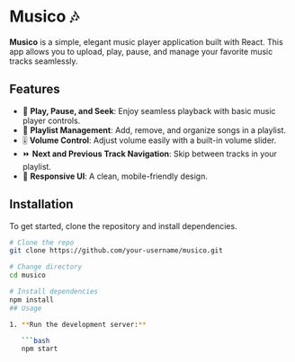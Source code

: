 # Musico 🎶

**Musico** is a simple, elegant music player application built with React. This app allows you to upload, play, pause, and manage your favorite music tracks seamlessly.

## Features

- 🎵 **Play, Pause, and Seek**: Enjoy seamless playback with basic music player controls.
- 📂 **Playlist Management**: Add, remove, and organize songs in a playlist.
- 🎚️ **Volume Control**: Adjust volume easily with a built-in volume slider.
- ⏩ **Next and Previous Track Navigation**: Skip between tracks in your playlist.
- 💅 **Responsive UI**: A clean, mobile-friendly design.


## Installation

To get started, clone the repository and install dependencies.

```bash
# Clone the repo
git clone https://github.com/your-username/musico.git

# Change directory
cd musico

# Install dependencies
npm install
## Usage

1. **Run the development server:**

   ```bash
   npm start
